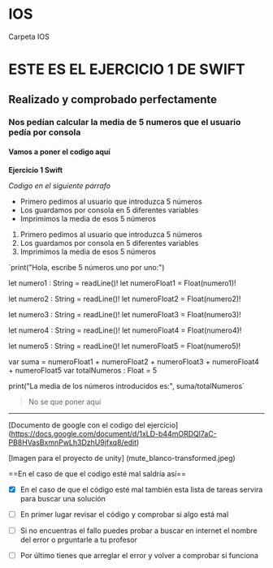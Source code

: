 # IOS
Carpeta IOS

# ESTE ES EL EJERCICIO 1 DE SWIFT
## Realizado y comprobado perfectamente
### Nos pedían calcular la media de 5 numeros que el usuario pedía por consola
#### Vamos a poner el codigo aquí

**Ejercicio 1 Swift**

*Codigo en el siguiente párrafo*

- Primero pedimos al usuario que introduzca 5 números
- Los guardamos por consola en 5 diferentes variables 
- Imprimimos la media de esos 5 números

1. Primero pedimos al usuario que introduzca 5 números
2. Los guardamos por consola en 5 diferentes variables
3. Imprimimos la media de esos 5 números

`print("Hola, escribe 5 números uno por uno:")

let numero1 : String = readLine()!
let numeroFloat1 = Float(numero1)!

let numero2 : String = readLine()!
let numeroFloat2 = Float(numero2)!

let numero3 : String = readLine()!
let numeroFloat3 = Float(numero3)!

let numero4 : String = readLine()!
let numeroFloat4 = Float(numero4)!

let numero5 : String = readLine()!
let numeroFloat5 = Float(numero5)!

var suma = numeroFloat1 + numeroFloat2 + numeroFloat3 + numeroFloat4 + numeroFloat5
var totalNumeros : Float = 5

print("La media de los números introducidos es:", suma/totalNumeros`

> No se que poner aquí

---

[Documento de google con el codigo del ejercicio] (https://docs.google.com/document/d/1xLD-b44mORDQl7aC-PB8HVasBxmnPwLh3DzhU9jfxq8/edit)

[Imagen para el proyecto de unity] (mute_blanco-transformed.jpeg)

==En el caso de que el codigo esté mal saldría así== 

- [x] En el caso de que el código esté mal también esta lista de tareas servira para buscar una solución
- [ ] En primer lugar revisar el código y comprobar si algo está mal
- [ ] Si no encuentras el fallo puedes probar a buscar en internet el nombre del error o prguntarle a tu profesor
- [ ] Por último tienes que arreglar el error y volver a comprobar si funciona 



